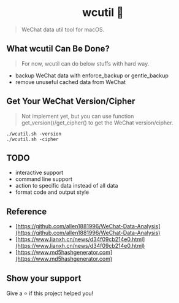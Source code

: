 <h1 align="center">wcutil 👋</h1>
<p>
</p>

> WeChat data util tool for macOS.

## What wcutil Can Be Done?

> For now, wcutil can do below stuffs with hard way.

- backup WeChat data with enforce_backup or gentle_backup
- remove unuseful cached data from WeChat

## Get Your WeChat Version/Cipher

> Not implement yet, but you can use function get_version()/get_cipher() to get the WeChat version/cipher.

````
./wcutil.sh -version
./wcutil.sh -cipher
````

## TODO

- interactive support
- command line support
- action to specific data instead of all data
- format code and output style


## Reference

- [https://github.com/allen1881996/WeChat-Data-Analysis](https://github.com/allen1881996/WeChat-Data-Analysis)
- [https://www.lianxh.cn/news/d34f09cb214e0.html](https://www.lianxh.cn/news/d34f09cb214e0.html)
- [https://www.md5hashgenerator.com](https://www.md5hashgenerator.com)


## Show your support

Give a ⭐️ if this project helped you!
